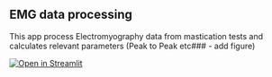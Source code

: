 ## EMG data processing

This app process Electromyography data from mastication tests and calculates relevant parameters (Peak to Peak etc### - add figure) 

[![Open in Streamlit](https://static.streamlit.io/badges/streamlit_badge_black_white.svg)](https://share.streamlit.io/skaloudis/streamlit-example/main/main.py)
